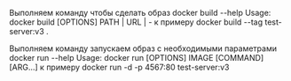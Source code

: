 Выполняем команду чтобы сделать образ
docker build --help
Usage: docker build [OPTIONS] PATH | URL | -
к примеру docker build --tag test-server:v3 .

Выполняем команду запускаем образ с необходимыми параметрами
docker run --help
Usage: docker run [OPTIONS] IMAGE [COMMAND] [ARG...]
к примеру docker run -d -p 4567:80 test-server:v3
